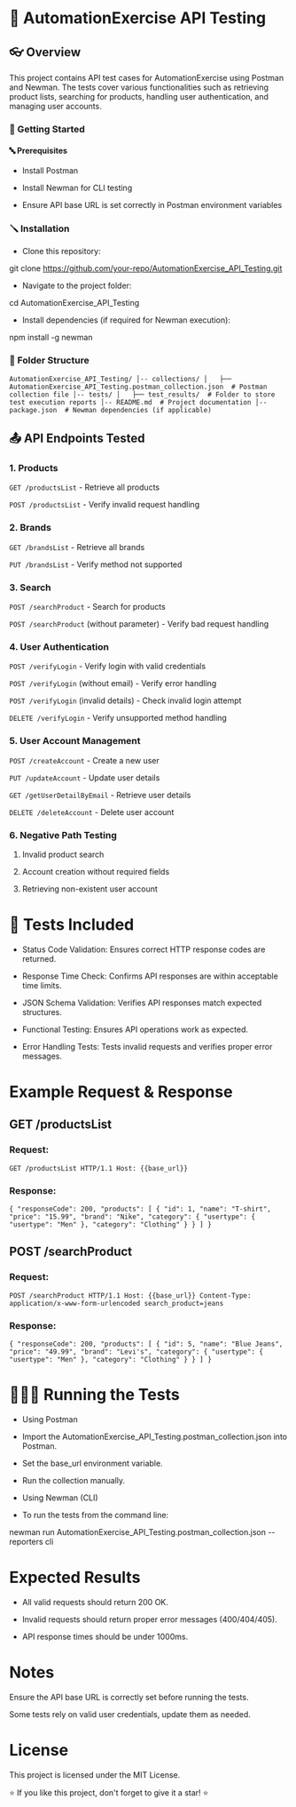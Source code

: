 # 🚀 AutomationExercise API Testing

## 👓 Overview

This project contains API test cases for AutomationExercise using Postman and Newman. The tests cover various functionalities such as retrieving product lists, searching for products, handling user authentication, and managing user accounts.

### 🏁 Getting Started

#### 🔤 Prerequisites

* Install Postman

 * Install Newman for CLI testing

* Ensure API base URL is set correctly in Postman environment variables

### 🪛 Installation

* Clone this repository:

git clone https://github.com/your-repo/AutomationExercise_API_Testing.git

* Navigate to the project folder:

cd AutomationExercise_API_Testing

* Install dependencies (if required for Newman execution):

npm install -g newman

### 📂 Folder Structure

``AutomationExercise_API_Testing/
│-- collections/
│   ├── AutomationExercise_API_Testing.postman_collection.json  # Postman collection file
│-- tests/
│   ├── test_results/  # Folder to store test execution reports
│-- README.md  # Project documentation
│-- package.json  # Newman dependencies (if applicable)``

## 📤 API Endpoints Tested

### 1. Products

``GET /productsList`` - Retrieve all products

``POST /productsList`` - Verify invalid request handling

### 2. Brands

``GET /brandsList`` - Retrieve all brands

``PUT /brandsList`` - Verify method not supported

### 3. Search

``POST /searchProduct`` - Search for products

``POST /searchProduct`` (without parameter) - Verify bad request handling

### 4. User Authentication

``POST /verifyLogin`` - Verify login with valid credentials

``POST /verifyLogin`` (without email) - Verify error handling

``POST /verifyLogin`` (invalid details) - Check invalid login attempt

``DELETE /verifyLogin`` - Verify unsupported method handling

### 5. User Account Management

``POST /createAccount`` - Create a new user

``PUT /updateAccount`` - Update user details

``GET /getUserDetailByEmail`` - Retrieve user details

``DELETE /deleteAccount`` - Delete user account

### 6. Negative Path Testing

1. Invalid product search

2. Account creation without required fields

3. Retrieving non-existent user account

# 🧪 Tests Included

* Status Code Validation: Ensures correct HTTP response codes are returned.

* Response Time Check: Confirms API responses are within acceptable time limits.

* JSON Schema Validation: Verifies API responses match expected structures.

* Functional Testing: Ensures API operations work as expected.

* Error Handling Tests: Tests invalid requests and verifies proper error messages.

# Example Request & Response

## GET /productsList

### Request:

``GET /productsList HTTP/1.1
Host: {{base_url}}``

### Response:

``{
  "responseCode": 200,
  "products": [
    {
      "id": 1,
      "name": "T-shirt",
      "price": "15.99",
      "brand": "Nike",
      "category": {
        "usertype": {
          "usertype": "Men"
        },
        "category": "Clothing"
      }
    }
  ]
}``

## POST /searchProduct

### Request:

``POST /searchProduct HTTP/1.1
Host: {{base_url}}
Content-Type: application/x-www-form-urlencoded
search_product=jeans``

### Response:

``{
  "responseCode": 200,
  "products": [
    {
      "id": 5,
      "name": "Blue Jeans",
      "price": "49.99",
      "brand": "Levi's",
      "category": {
        "usertype": {
          "usertype": "Men"
        },
        "category": "Clothing"
      }
    }
  ]
}``

# 🏃‍♀️‍➡️ Running the Tests

* Using Postman

* Import the AutomationExercise_API_Testing.postman_collection.json into Postman.

* Set the base_url environment variable.

* Run the collection manually.

* Using Newman (CLI)

* To run the tests from the command line:

newman run AutomationExercise_API_Testing.postman_collection.json --reporters cli

# Expected Results

* All valid requests should return 200 OK.

* Invalid requests should return proper error messages (400/404/405).

* API response times should be under 1000ms.

# Notes

Ensure the API base URL is correctly set before running the tests.

Some tests rely on valid user credentials, update them as needed.

# License

This project is licensed under the MIT License.

⭐ If you like this project, don't forget to give it a star! ⭐

